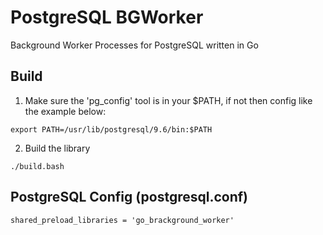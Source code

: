 # PostgreSQL BGWorker

Background Worker Processes for PostgreSQL written in Go


## Build

1) Make sure the 'pg\_config' tool is in your $PATH, if not then config like the example below:

```
export PATH=/usr/lib/postgresql/9.6/bin:$PATH
```

2) Build the library

```
./build.bash
```

## PostgreSQL Config (postgresql.conf)

```
shared_preload_libraries = 'go_brackground_worker'
```
